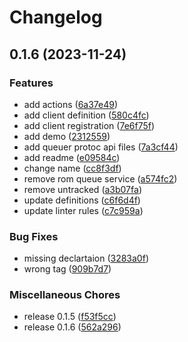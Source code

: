# Changelog

## 0.1.6 (2023-11-24)


### Features

* add actions ([6a37e49](https://github.com/gsols/proto-apis/commit/6a37e4985a3060948fe40eb9e0dee63ae44aace5))
* add client definition ([580c4fc](https://github.com/gsols/proto-apis/commit/580c4fc9370a685760f5d01cc13628d53f49666a))
* add client registration ([7e6f75f](https://github.com/gsols/proto-apis/commit/7e6f75f5c5dd933919e10f9afbefcdcc2047a393))
* add demo ([2312559](https://github.com/gsols/proto-apis/commit/2312559ae77963ba6c9cfeb8eda7a4290c29ee8c))
* add queuer protoc api files ([7a3cf44](https://github.com/gsols/proto-apis/commit/7a3cf4443cc91bb0812895f9b0953be92b77de56))
* add readme ([e09584c](https://github.com/gsols/proto-apis/commit/e09584cf01f03e479a1a0f11709f7c5eaf7858a6))
* change name ([cc8f3df](https://github.com/gsols/proto-apis/commit/cc8f3df6b02feaaac06f596cb1054da5ff436eee))
* remove rom queue service ([a574fc2](https://github.com/gsols/proto-apis/commit/a574fc27df09ddc1df29b0bd7271e4b25db0ef26))
* remove untracked ([a3b07fa](https://github.com/gsols/proto-apis/commit/a3b07fac5f1c7dc723e1287782d64245033032ca))
* update definitions ([c6f6d4f](https://github.com/gsols/proto-apis/commit/c6f6d4f60dfc4ba9212ca03f30d907fb731f65f3))
* update linter rules ([c7c959a](https://github.com/gsols/proto-apis/commit/c7c959afbb030afed9e296ca71530c913fb69efc))


### Bug Fixes

* missing declartaion ([3283a0f](https://github.com/gsols/proto-apis/commit/3283a0f919d32beb9f96607cdea92a7e42898190))
* wrong tag ([909b7d7](https://github.com/gsols/proto-apis/commit/909b7d79450e99829b1cfc7a62be1fbf21abcffa))


### Miscellaneous Chores

* release 0.1.5 ([f53f5cc](https://github.com/gsols/proto-apis/commit/f53f5cce4b6a908781a666db4fa14a3a63389400))
* release 0.1.6 ([562a296](https://github.com/gsols/proto-apis/commit/562a296f0b9bc27b052ac71a37586091d0296910))
